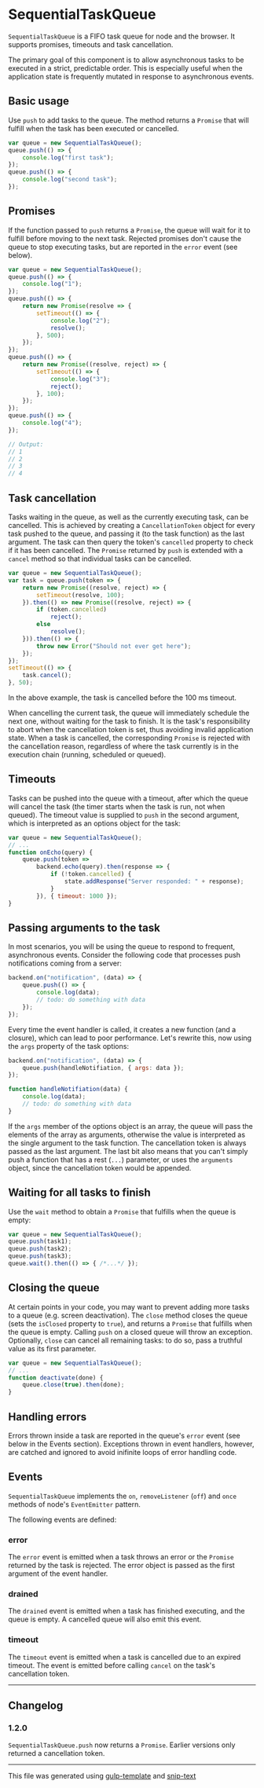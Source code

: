 # SequentialTaskQueue

`SequentialTaskQueue` is a FIFO task queue for node and the browser. It supports promises, timeouts and task cancellation.

The primary goal of this component is to allow asynchronous tasks to be executed in a strict, predictable order. 
This is especially useful when the application state is frequently mutated in response to asynchronous events.

## Basic usage

Use `push` to add tasks to the queue. The method returns a `Promise` that will fulfill when the task has been executed or cancelled.

```js
var queue = new SequentialTaskQueue();
queue.push(() => {
    console.log("first task");
});
queue.push(() => {
    console.log("second task");
});
```

## Promises

If the function passed to `push` returns a `Promise`, the queue will wait for it to fulfill before moving to the next task.
Rejected promises don't cause the queue to stop executing tasks, but are reported in the `error` event (see below).  

```js
var queue = new SequentialTaskQueue();
queue.push(() => {
    console.log("1");
});
queue.push(() => {
    return new Promise(resolve => {
        setTimeout(() => {
            console.log("2");
            resolve();
        }, 500);
    });
});
queue.push(() => {
    return new Promise((resolve, reject) => {
        setTimeout(() => {
            console.log("3");
            reject();
        }, 100);
    });
});
queue.push(() => {
    console.log("4");
});

// Output:
// 1
// 2
// 3
// 4

```

## Task cancellation

Tasks waiting in the queue, as well as the currently executing task, can be cancelled. This is achieved by creating a `CancellationToken` object
for every task pushed to the queue, and passing it (to the task function) as the last argument. The task can then query the token's `cancelled` property to check if it
has been cancelled. The `Promise` returned by `push` is extended with a `cancel` method so that individual tasks can be cancelled.

```js
var queue = new SequentialTaskQueue();
var task = queue.push(token => {
    return new Promise((resolve, reject) => {
        setTimeout(resolve, 100);
    }).then(() => new Promise((resolve, reject) => {
        if (token.cancelled)
            reject();
        else
            resolve();
    })).then(() => {
        throw new Error("Should not ever get here");
    });
});
setTimeout(() => {
    task.cancel();
}, 50);
```

In the above example, the task is cancelled before the 100 ms timeout. 

When cancelling the current task, the queue will immediately schedule the next one, without waiting for the task to finish.
It is the task's responsibility to abort when the cancellation token is set, thus avoiding invalid application state.
When a task is cancelled, the corresponding `Promise` is rejected with the cancellation reason, regardless of where the task currently is in the execution chain (running, scheduled or queued).

## Timeouts

Tasks can be pushed into the queue with a timeout, after which the queue will cancel the task (the timer starts when the task is run, not when queued).
The timeout value is supplied to `push` in the second argument, which is interpreted as an options object for the task:

```js
var queue = new SequentialTaskQueue();
// ...
function onEcho(query) {
    queue.push(token => 
        backend.echo(query).then(response => {
            if (!token.cancelled) {
                state.addResponse("Server responded: " + response);
            }
        }), { timeout: 1000 });
}
```

## Passing arguments to the task

In most scenarios, you will be using the queue to respond to frequent, asynchronous events. Consider the following code that processes push notifications
coming from a server:

```js
backend.on("notification", (data) => {
    queue.push(() => {
        console.log(data);
        // todo: do something with data
    });
});
```
 
Every time the event handler is called, it creates a new function (and a closure), which can lead to poor performance. 
Let's rewrite this, now using the `args` property of the task options:

```js
backend.on("notification", (data) => {
    queue.push(handleNotifiation, { args: data });
});

function handleNotifiation(data) {
    console.log(data);
    // todo: do something with data
}
```

If the `args` member of the options object is an array, the queue will pass the elements of the array as arguments, otherwise
the value is interpreted as the single argument to the task function. The cancellation token is always passed as the last argument.
The last bit also means that you can't simply push a function that has a rest (`...`) parameter, or uses the `arguments` object, 
since the cancellation token would be appended.   

## Waiting for all tasks to finish

Use the `wait` method to obtain a `Promise` that fulfills when the queue is empty:
  
```js
var queue = new SequentialTaskQueue();
queue.push(task1);
queue.push(task2);
queue.push(task3);
queue.wait().then(() => { /*...*/ });
```

## Closing the queue

At certain points in your code, you may want to prevent adding more tasks to a queue (e.g. screen deactivation). 
The `close` method closes the queue (sets the `isClosed` property to `true`), and returns a `Promise` that fulfills when the queue is empty. 
Calling `push` on a closed queue will throw an exception. Optionally, `close` can cancel all remaining tasks: 
to do so, pass a truthful value as its first parameter.

```js
var queue = new SequentialTaskQueue();
// ...
function deactivate(done) {
    queue.close(true).then(done);                
} 
```

## Handling errors

Errors thrown inside a task are reported in the queue's `error` event (see below in the Events section). 
Exceptions thrown in event handlers, however, are catched and ignored to avoid inifinite loops of error handling code.

## Events

`SequentialTaskQueue` implements the `on`, `removeListener` (`off`) and `once` methods of node's `EventEmitter` pattern. 

The following events are defined:
 
### error

The `error` event is emitted when a task throws an error or the `Promise` returned by the task is rejected. The error object is
passed as the first argument of the event handler.

### drained

The `drained` event is emitted when a task has finished executing, and the queue is empty. A cancelled queue will also emit this event.

### timeout

The `timeout` event is emitted when a task is cancelled due to an expired timeout. The event is emitted before calling `cancel` on the task's cancellation token.  

---
## Changelog

### 1.2.0

`SequentialTaskQueue.push` now returns a `Promise`. Earlier versions only returned a cancellation token.

---
This file was generated using [gulp-template](http://github.com/sindresorhus/gulp-template) and [snip-text](http://github.com/BalassaMarton/snip-text)